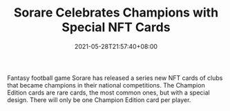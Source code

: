 ﻿---
title: "Sorare Celebrates Champions with Special NFT Cards"
date: 2021-05-28T21:57:40+08:00
lastmod: 2021-05-28T16:45:40+08:00
draft: false
authors: ["Fannie"]
description: "Fantasy football game Sorare has released a series new NFT cards of clubs that became champions in their national competitions. The Champion Edition cards are rare cards, the most common ones, but with a special design. There will only be one Champion Edition card per player."
featuredImage: "sorare-celebrates-champions-with-special-nft-cards.png"
tags: ["Virtual World","Play to Earn"]
categories: ["news"]
news: ["Virtual World"]
weight: 
lightgallery: true
pinned: false
recommend: false
recommend1: false
---

Fantasy football game Sorare has released a series new NFT cards of clubs that became champions in their national competitions. The Champion Edition cards are rare cards, the most common ones, but with a special design. There will only be one Champion Edition card per player.

<!--more-->

